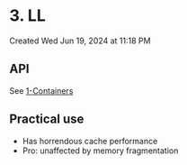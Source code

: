 # 3. LL
Created Wed Jun 19, 2024 at 11:18 PM

## API
See [1-Containers](../STL/1-Containers.md#List)

## Practical use
 - Has horrendous cache performance
 - Pro: unaffected by memory fragmentation